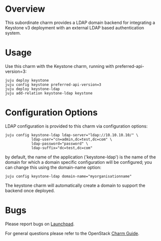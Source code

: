 # Overview

This subordinate charm provides a LDAP domain backend for integrating a
Keystone v3 deployment with an external LDAP based authentication system.

# Usage

Use this charm with the Keystone charm, running with preferred-api-version=3:

    juju deploy keystone
    juju config keystone preferred-api-version=3
    juju deploy keystone-ldap
    juju add-relation keystone-ldap keystone

# Configuration Options

LDAP configuration is provided to this charm via configuration options:

    juju config keystone-ldap ldap-server="ldap://10.10.10.10/" \
                ldap-user="cn=admin,dc=test,dc=com" \
                ldap-password="password" \
                ldap-suffix="dc=test,dc=com"

by default, the name of the application ('keystone-ldap') is the name of
the domain for which a domain specific configuration will be configured;
you can change this using the domain-name option:

    juju config keystone-ldap domain-name="myorganisationname"

The keystone charm will automatically create a domain to support the backend
once deployed.

# Bugs

Please report bugs on [Launchpad](https://bugs.launchpad.net/charm-keystone-ldap/+filebug).

For general questions please refer to the OpenStack [Charm Guide](http://docs.openstack.org/developer/charm-guide/).

